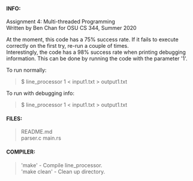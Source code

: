 #### INFO:
Assignment 4: Multi-threaded Programming  
Written by Ben Chan for OSU CS 344, Summer 2020  
  
  
At the moment, this code has a 75% success rate. If it fails to execute correctly on the first try, re-run a couple of times.  
Interestingly, the code has a 98% success rate when printing debugging information. This can be done by running the code with the parameter '1'.  
  
To run normally:  
> $ line_processor 1 < input1.txt > output1.txt  
  
To run with debugging info:  
> $ line_processor 1 < input1.txt > output1.txt  
  
#### FILES:
>README.md  
>parser.c
>main.rs

#### COMPILER:
>'make' - Compile line_processor.  
>'make clean' - Clean up directory.  
